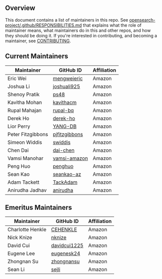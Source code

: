 ## Overview

This document contains a list of maintainers in this repo. See [opensearch-project/.github/RESPONSIBILITIES.md](https://github.com/opensearch-project/.github/blob/main/RESPONSIBILITIES.md#maintainer-responsibilities) that explains what the role of maintainer means, what maintainers do in this and other repos, and how they should be doing it. If you're interested in contributing, and becoming a maintainer, see [CONTRIBUTING](CONTRIBUTING.md).

## Current Maintainers

| Maintainer        | GitHub ID                                         | Affiliation |
| ----------------- | ------------------------------------------------- | ----------- |
| Eric Wei          | [mengweieric](https://github.com/mengweieric)     | Amazon      |
| Joshua Li         | [joshuali925](https://github.com/joshuali925)     | Amazon      |
| Shenoy Pratik     | [ps48](https://github.com/ps48)                   | Amazon      |
| Kavitha Mohan     | [kavithacm](https://github.com/kavithacm)         | Amazon      |
| Rupal Mahajan     | [rupal-bq](https://github.com/rupal-bq)           | Amazon      |
| Derek Ho          | [derek-ho](https://github.com/derek-ho)           | Amazon      |
| Lior Perry        | [YANG-DB](https://github.com/YANG-DB)             | Amazon      |
| Peter Fitzgibbons | [pjfitzgibbons](https://github.com/pjfitzgibbons) | Amazon      |
| Simeon Widdis     | [swiddis](https://github.com/swiddis)             | Amazon      |
| Chen Dai          | [dai-chen](https://github.com/dai-chen)           | Amazon      |
| Vamsi Manohar     | [vamsi-amazon](https://github.com/vamsi-amazon)   | Amazon      |
| Peng Huo          | [penghuo](https://github.com/penghuo)             | Amazon      |
| Sean Kao          | [seankao-az](https://github.com/seankao-az)       | Amazon      |
| Adam Tackett      | [TackAdam](https://github.com/TackAdam)           | Amazon      |
| Anirudha Jadhav   | [anirudha](https://github.com/anirudha)           | Amazon      |

## Emeritus Maintainers

| Maintainer        | GitHub ID                                               | Affiliation |
| ----------------- | ------------------------------------------------------- | ----------- |
| Charlotte Henkle  | [CEHENKLE](https://github.com/CEHENKLE)                 | Amazon      |
| Nick Knize        | [nknize](https://github.com/nknize)                     | Amazon      |
| David Cui         | [davidcui1225](https://github.com/davidcui1225)         | Amazon      |
| Eugene Lee        | [eugenesk24](https://github.com/eugenesk24)             | Amazon      |
| Zhongnan Su       | [zhongnansu](https://github.com/zhongnansu)             | Amazon      |
| Sean Li           | [sejli](https://github.com/sejli)                       | Amazon      |